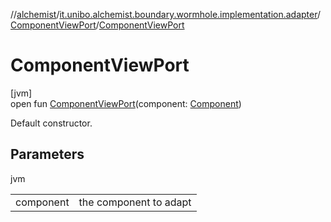 //[alchemist](../../../index.md)/[it.unibo.alchemist.boundary.wormhole.implementation.adapter](../index.md)/[ComponentViewPort](index.md)/[ComponentViewPort](-component-view-port.md)

# ComponentViewPort

[jvm]\
open fun [ComponentViewPort](-component-view-port.md)(component: [Component](https://docs.oracle.com/javase/8/docs/api/java/awt/Component.html))

Default constructor.

## Parameters

jvm

| | |
|---|---|
| component | the component to adapt |
